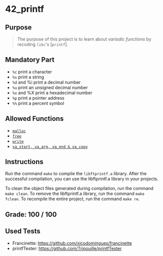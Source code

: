 # 42_printf

## Purpose
> The purpose of this project is to learn about *variadic functions* by recoding `libc`'s [`printf`].

## Mandatory Part

- `%c` print a character
- `%s` print a string
- `%d` and %i print a decimal number
- `%u` print an unsigned decimal number
- `%x` and %X print a hexadecimal number
- `%p` print a pointer address
- `%%` print a percent symbol

## Allowed Functions

- [`malloc`](https://man7.org/linux/man-pages/man3/free.3.html)
- [`free`](https://man7.org/linux/man-pages/man3/free.3.html)
- [`write`](https://man7.org/linux/man-pages/man2/write.2.html)
- [`va_start, va_arg, va_end & va_copy`](https://man7.org/linux/man-pages/man3/stdarg.3.html)

## Instructions
Run the command `make` to compile the `libftprintf.a` library.
After the successful compilation, you can use the libftprintf.a library in your projects.

To clean the object files generated during compilation, run the command `make clean`.
To remove the libftprintf.a library, run the command `make fclean`.
To recompile the entire project, run the command `make re`.

## Grade: 100 / 100

## Used Tests
- Francinette: https://github.com/xicodomingues/francinette
- printfTester: https://github.com/Tripouille/printfTester
